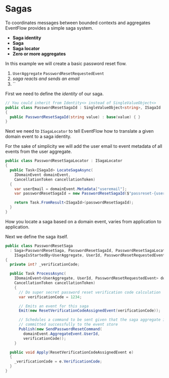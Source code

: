 # Sagas

To coordinates messages between bounded contexts and aggregates EventFlow
provides a simple saga system.

* **Saga identity**
* **Saga**
* **Saga locator**
* **Zero or more aggregates**

In this example we will create a basic password reset flow.

1. `UserAggregate` `PasswordResetRequestedEvent`
1. _saga reacts and sends an email_
1. ``

First we need to define the _identity_ of our saga.

```csharp
// You could inherit from Identity<> instead of SingleValueObject<>
public class PasswordResetSagaId : SingleValueObject<string>, ISagaId
{
  public PasswordResetSagaId(string value) : base(value) { }
}
```

Next we need to `ISagaLocator` to tell EventFlow how to translate a given
domain event to a saga identity.

For the sake of simplicity we will add the user email to event metadata of all
events from the user aggregate.

```csharp
public class PasswordResetSagaLocator : ISagaLocator
{
  public Task<ISagaId> LocateSagaAsync(
    IDomainEvent domainEvent,
    CancellationToken cancellationToken)
  {
    var userEmail = domainEvent.Metadata["useremail"];
    var passwordResetSagaId = new PasswordResetSagaId($"passreset-{userEmail}");

    return Task.FromResult<ISagaId>(passwordResetSagaId);
  }
}
```

How you locate a saga based on a domain event, varies from application to
application.

Next we define the saga itself.

```csharp
public class PasswordResetSaga
  : Saga<PasswordResetSaga, PasswordResetSagaId, PasswordResetSagaLocator>,
    ISagaIsStartedBy<UserAggregate, UserId, PasswordResetRequestedEvent>
{
  private int? _verificationCode;

  public Task ProcessAsync(
    IDomainEvent<UserAggregate, UserId, PasswordResetRequestedEvent> domainEvent,
    CancellationToken cancellationToken)
    {
      // Do super secret password reset verification code calculation
      var verificationCode = 1234;

      // Emits an event for this saga
      Emit(new ResetVerificationCodeAssignedEvent(verificationCode));

      // Schedules a command to be sent given that the saga aggregate is
      // committed successfully to the event store
      Publish(new SendPasswordResetCommand(
        domainEvent.AggregateEvent.UserId,
        verificationCode));
    }

  public void Apply(ResetVerificationCodeAssignedEvent e)
  {
    _verificationCode = e.VerificationCode;
  }
}
```
